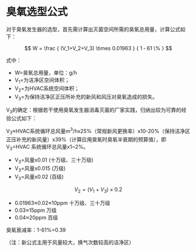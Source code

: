 # 臭氧选型公式

对于臭氧发生器的选型，首先需计算出灭菌空间所需的臭氧总用量，计算公式如下：

$$ W = \frac { (V_1+V_2+V_3) \times 0.01963 } { 1 ‐ 61 \% } $$

式中：

- W=臭氧总用量，单位：g/h
- V<sub>1</sub>=为洁净区空间体积；
- V<sub>2</sub>=为HVAC系统空间体积；
- V<sub>3</sub>=为保持洁净区正压所补充的新风和风压对臭氧造成的损失。

V<sub>3</sub>的确定：根据若干使用臭氧发生器消毒灭菌的厂家实践，归纳出较为可靠的经验公式如下：

V<sub>3</sub>≈HVAC系统循环总风量m<sup>3</sup>/hx25%（常规新风更换率）x10-20%（保持洁净区正压补充的新风量）x39%（计算应用臭氧时臭氧半衰期的预算值），即 V<sub>3</sub>=HVAC 系统循环总风量x1~2%。

- V<sub>3</sub>=风量x0.01 (十万级、三十万级)
- V<sub>3</sub>=风量x0.015 (万级)
- V<sub>3</sub>=风量x0.02 (百级)

$$ V_2 = (V_1 + V_3) \times 0.2 $$

- 0.01963≈0.02≈10ppm 十万级、三十万级
- 0.03≈15ppm 万级
- 0.04≈20ppm 百级

臭氧衰减率：1-61%=0.39

（注：新公式主用于风量较大，换气次数较高的洁净区）
